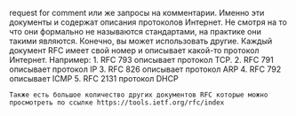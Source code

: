 request for comment или же запросы на комментарии. Именно эти документы и содержат описания протоколов Интернет. Не смотря на то что они формально не называются стандартами, на практике они такими являются. Конечно, вы может использовать другие.
Каждый документ RFC имеет свой номер и описывает какой-то протокол Интернет. Например: 1. RFC 793 описывает протокол TCP. 
2. RFC 791 описывает протокол IP
   3. RFC 826 описывает протокол ARP
4. RFC 792 описывает ICMP
   5. RFC 2131 протокол DHCP 
      
    Также есть большое количество других документов RFC которые можно просмотреть по ссылке https://tools.ietf.org/rfc/index